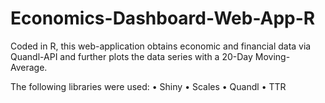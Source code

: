 # Economics-Dashboard-Web-App-R

Coded in R, this web-application obtains economic and financial data via Quandl-API and further plots the data series with a 20-Day Moving-Average.

The following libraries were used:
•	Shiny
•	Scales
•	Quandl
•	TTR
